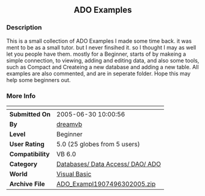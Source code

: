 ﻿<div align="center">

## ADO Examples


</div>

### Description

This is a small collection of ADO Examples I made some time back. it was ment to be as a small tutor. but I never finsihed it. so I thought I may as well let you people have them. mostly for a Beginner, starts of by makeing a simple connection, to viewing, adding and editing data, and also some tools, such as Compact and Createing a new database and adding a new table. All examples are also commented, and are in seperate folder. Hope this may help some beginners out.
 
### More Info
 


<span>             |<span>
---                |---
**Submitted On**   |2005-06-30 10:00:56
**By**             |[dreamvb](https://github.com/Planet-Source-Code/PSCIndex/blob/master/ByAuthor/dreamvb.md)
**Level**          |Beginner
**User Rating**    |5.0 (25 globes from 5 users)
**Compatibility**  |VB 6\.0
**Category**       |[Databases/ Data Access/ DAO/ ADO](https://github.com/Planet-Source-Code/PSCIndex/blob/master/ByCategory/databases-data-access-dao-ado__1-6.md)
**World**          |[Visual Basic](https://github.com/Planet-Source-Code/PSCIndex/blob/master/ByWorld/visual-basic.md)
**Archive File**   |[ADO\_Exampl1907496302005\.zip](https://github.com/Planet-Source-Code/dreamvb-ado-examples__1-61429/archive/master.zip)








